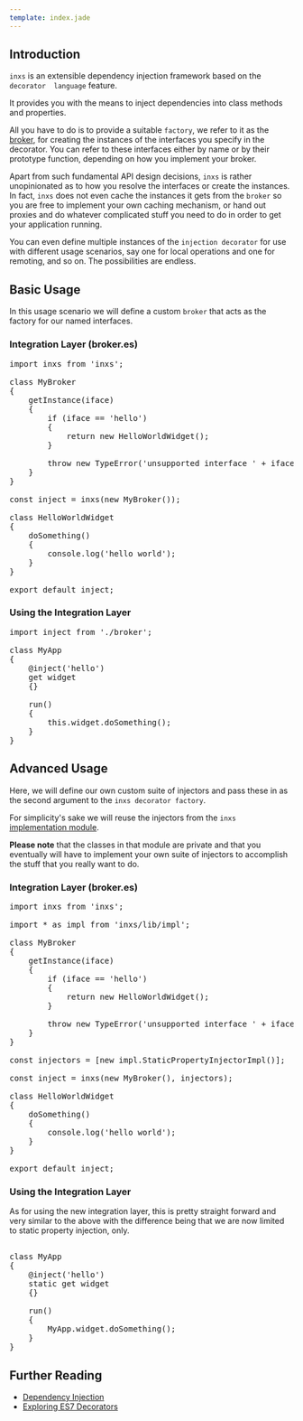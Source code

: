 ```yaml
---
template: index.jade
---
```


## Introduction

``inxs`` is an extensible dependency injection framework based on the ``decorator 
language`` feature.

It provides you with the means to inject dependencies into class methods and
properties.

All you have to do is to provide a suitable ``factory``, we refer to it as the
[broker](./projects/inxs/doc/dev/typedef/index.html#static-typedef-AbstractBroker), for 
creating the instances of the interfaces you specify in the decorator. You 
can refer to these interfaces either by name or by their prototype function,
depending on how you implement your broker.

Apart from such fundamental API design decisions, ``inxs`` is rather unopinionated
as to how you resolve the interfaces or create the instances. In fact, ``inxs``
does not even cache the instances it gets from the ``broker`` so you are free to
implement your own caching mechanism, or hand out proxies and do whatever 
complicated stuff you need to do in order to get your application running.

You can even define multiple instances of the ``injection decorator`` for use with
different usage scenarios, say one for local operations and one for remoting, and
so on. The possibilities are endless.


## Basic Usage

In this usage scenario we will define a custom ``broker`` that acts as the factory
for our named interfaces.


### Integration Layer (broker.es)

<pre class="prettyprint lang-javascript">
import inxs from 'inxs';

class MyBroker
{
    getInstance(iface)
    {
        if (iface == 'hello')
        {
            return new HelloWorldWidget();
        }

        throw new TypeError('unsupported interface ' + iface);
    }
}

const inject = inxs(new MyBroker());

class HelloWorldWidget
{
    doSomething()
    {
        console.log('hello world');
    }
}

export default inject;
</pre>


### Using the Integration Layer

<pre class="prettyprint lang-javascript">
import inject from './broker';

class MyApp
{
    @inject('hello')
    get widget
    {}

    run()
    {
        this.widget.doSomething();
    }
}
</pre>


## Advanced Usage

Here, we will define our own custom suite of injectors and pass these in as the
second argument to the ``inxs decorator factory``.

For simplicity's sake we will reuse the injectors from the ``inxs``
[implementation module](./projects/inxs/doc/dev/file/src/impl.es.html).

**Please note** that the classes in that module are private and that you eventually
will have to implement your own suite of injectors to accomplish the stuff that you
really want to do.


### Integration Layer (broker.es)

<pre class="prettyprint lang-javascript">
import inxs from 'inxs';

import * as impl from 'inxs/lib/impl';

class MyBroker
{
    getInstance(iface)
    {
        if (iface == 'hello')
        {
            return new HelloWorldWidget();
        }

        throw new TypeError('unsupported interface ' + iface);
    }
}

const injectors = [new impl.StaticPropertyInjectorImpl()];

const inject = inxs(new MyBroker(), injectors);

class HelloWorldWidget
{
    doSomething()
    {
        console.log('hello world');
    }
}

export default inject;
</pre>


### Using the Integration Layer

As for using the new integration layer, this is pretty straight forward and
very similar to the above with the difference being that we are now limited
to static property injection, only.

<pre class="prettyprint lang-javascript">

class MyApp
{
    @inject('hello')
    static get widget
    {}

    run()
    {
        MyApp.widget.doSomething();
    }
}
</pre>

## Further Reading

- [Dependency Injection](https://de.wikipedia.org/wiki/Dependency_Injection)
- [Exploring ES7 Decorators](https://medium.com/google-developers/exploring-es7-decorators-76ecb65fb841)


